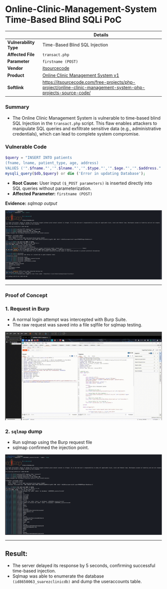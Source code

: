 # Online-Clinic-Management-System Time-Based Blind SQLi PoC

|             | Details |
|-------------------|---------|
| **Vulnerability Type** | Time-Based Blind SQL Injection |
| **Affected File** | `transact.php` |
| **Parameter** | `firstname (POST)` |
| **Vendor** | [itsourcecode](https://itsourcecode.com/) |
| **Product** | [Online Clinic Management System v1](https://itsourcecode.com/free-projects/php-project/online-clinic-management-system-php-projects-source-code/) |
| **Softlink** | https://itsourcecode.com/free-projects/php-project/online-clinic-management-system-php-projects-source-code/ |

### Summary
-  The Online Clinic Management System is vulnerable to time-based blind SQL Injection in the ``transact.php`` script. This flaw enables attackers to manipulate SQL queries and exfiltrate sensitive data (e.g., administrative credentials), which can lead to complete system compromise.


### Vulnerable Code
```php
$query = "INSERT INTO patients
(fname, lname, patient_type, age, address)
VALUES ('".$fname."','".$lname."','".$type."','".$age."','".$address."')";
mysqli_query($db,$query) or die ('Error in updating Database');
```
-  **Root Cause:** User input ``($_POST parameters)`` is inserted directly into SQL queries without parameterization.
-  **Affected Parameter:** ``firstname (POST)``

**Evidence:** *sqlmap output*

![](./sqlmap1.png)

---

### Proof of Concept
### 1. Request in Burp
-    A normal login attempt was intercepted with Burp Suite.
-    The raw request was saved into a file sqlfile for sqlmap testing.
  
![](./sqlmap.gif)

### 2. ``sqlmap`` dump
-   Run sqlmap using the Burp request file
-   sqlmap confirmed the injection point.

![](./sqlmap2.png)

---

## Result:
-  The server delayed its response by 5 seconds, confirming successful time-based injection.
-  Sqlmap was able to enumerate the database ``(id8650063_suarezclinicdb)`` and dump the useraccounts table.
